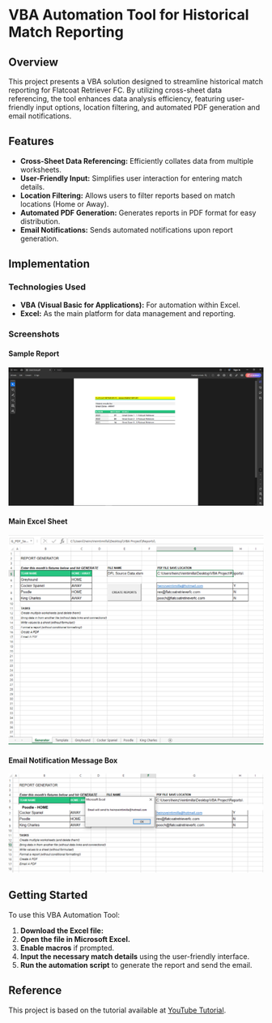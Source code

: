 # VBA Automation Tool for Historical Match Reporting

## Overview

This project presents a VBA solution designed to streamline historical match reporting for Flatcoat Retriever FC. By utilizing cross-sheet data referencing, the tool enhances data analysis efficiency, featuring user-friendly input options, location filtering, and automated PDF generation and email notifications.

## Features

- **Cross-Sheet Data Referencing:** Efficiently collates data from multiple worksheets.
- **User-Friendly Input:** Simplifies user interaction for entering match details.
- **Location Filtering:** Allows users to filter reports based on match locations (Home or Away).
- **Automated PDF Generation:** Generates reports in PDF format for easy distribution.
- **Email Notifications:** Sends automated notifications upon report generation.

## Implementation

### Technologies Used

- **VBA (Visual Basic for Applications):** For automation within Excel.
- **Excel:** As the main platform for data management and reporting.

### Screenshots

#### Sample Report

![Sample Report](./README%20Images/PDF_Capture.PNG)

#### Main Excel Sheet

![Main Excel Sheet](./README%20Images/Generator_Sheet_Capture.PNG)

#### Email Notification Message Box

![Email Notification](./README%20Images/Email_Sent_Capture.PNG)

## Getting Started

To use this VBA Automation Tool:

1. **Download the Excel file:**
2. **Open the file in Microsoft Excel.**
3. **Enable macros** if prompted.
4. **Input the necessary match details** using the user-friendly interface.
5. **Run the automation script** to generate the report and send the email.

## Reference

This project is based on the tutorial available at [YouTube Tutorial](https://www.youtube.com/watch?v=igeLpQtDBUE).
